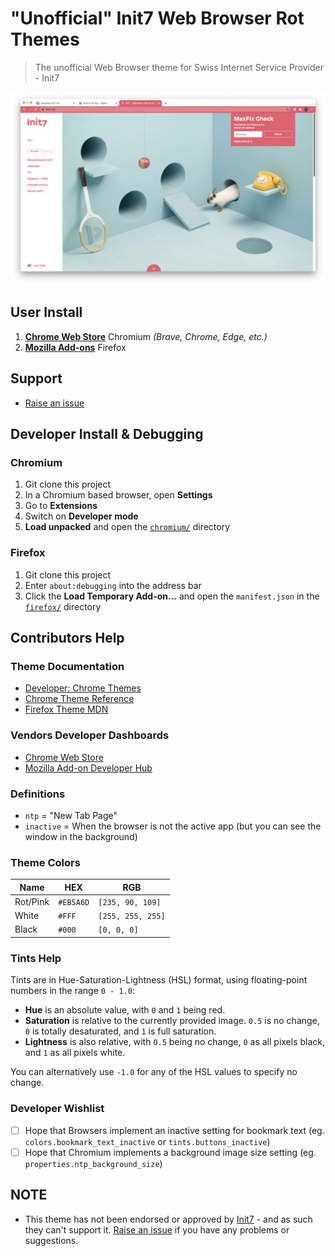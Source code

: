# "Unofficial" Init7 Web Browser Rot Themes
> The unofficial Web Browser theme for Swiss Internet Service Provider - Init7

[![Chrome Screenshot](chromium-screenshot.png)](https://chrome.google.com/webstore/detail/init7-red/dpknnolglkdbhlicgloigkoplpjenfje)

## User Install
1. [**Chrome Web Store**](https://chrome.google.com/webstore/detail/init7-red/dpknnolglkdbhlicgloigkoplpjenfje) Chromium _(Brave, Chrome, Edge, etc.)_
1. [**Mozilla Add-ons**](https://addons.mozilla.org/en-US/firefox/addon/init7-rot/)  Firefox

## Support
- [Raise an issue](https://github.com/mountainash/Init7-WebBrowser-Theme/issues)

## Developer Install & Debugging
### Chromium
1. Git clone this project
1. In a Chromium based browser, open **Settings**
1. Go to **Extensions**
1. Switch on **Developer mode**
1. **Load unpacked** and open the [`chromium/`](./chromium/) directory

### Firefox
1. Git clone this project
1. Enter `about:debugging` into the address bar
1. Click the **Load Temporary Add-on...** and open the `manifest.json` in the [`firefox/`](./firefox/) directory

## Contributors Help
### Theme Documentation
- [Developer: Chrome Themes](https://developer.chrome.com/apps/themes)
- [Chrome Theme Reference](https://docs.google.com/Doc?docid=0Aa86IE02TBXPZGtzZDU0NV85ZnFocnQzZGo)
- [Firefox Theme MDN](https://developer.mozilla.org/en-US/docs/Mozilla/Add-ons/WebExtensions/manifest.json/theme)

### Vendors Developer Dashboards
- [Chrome Web Store](https://chrome.google.com/webstore/devconsole/)
- [Mozilla Add-on Developer Hub](https://addons.mozilla.org/en-US/developers/)

### Definitions
- `ntp` = "New Tab Page"
- `inactive` = When the browser is not the active app (but you can see the window in the background)

###  Theme Colors
| Name | HEX | RGB |
|---|---|---|
| Rot/Pink | `#EB5A6D` | `[235, 90, 109]` |
| White | `#FFF` | `[255, 255, 255]` |
| Black | `#000` | `[0, 0, 0]` |

### Tints Help
Tints are in Hue-Saturation-Lightness (HSL) format, using floating-point numbers in the range `0 - 1.0`:

- **Hue** is an absolute value, with `0` and `1` being red.
- **Saturation** is relative to the currently provided image. `0.5` is no change, `0` is totally desaturated, and `1` is full saturation.
- **Lightness** is also relative, with `0.5` being no change, `0` as all pixels black, and `1` as all pixels white.

You can alternatively use `-1.0` for any of the HSL values to specify no change.

### Developer Wishlist
- [ ] Hope that Browsers implement an inactive setting for bookmark text (eg. `colors.bookmark_text_inactive` or `tints.buttons_inactive`)
- [ ] Hope that Chromium implements a background image size setting (eg. `properties.ntp_background_size`)

## NOTE
- This theme has not been endorsed or approved by [Init7](https://www.init7.net/) - and as such they can't support it. [Raise an issue](https://github.com/mountainash/Init7-WebBrowser-Theme/issues) if you have any problems or suggestions.